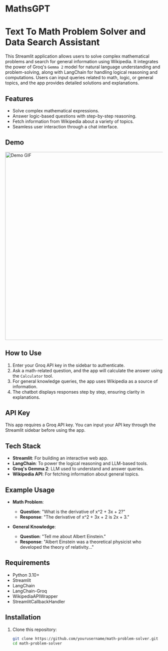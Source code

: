 # MathsGPT
# Text To Math Problem Solver and Data Search Assistant

This Streamlit application allows users to solve complex mathematical problems and search for general information using Wikipedia. It integrates the power of Groq's `Gemma 2` model for natural language understanding and problem-solving, along with LangChain for handling logical reasoning and computations. Users can input queries related to math, logic, or general topics, and the app provides detailed solutions and explanations.

## Features

- Solve complex mathematical expressions.
- Answer logic-based questions with step-by-step reasoning.
- Fetch information from Wikipedia about a variety of topics.
- Seamless user interaction through a chat interface.

## Demo

<img src="https://i.imgur.com/zNm7XTx.gif" alt="Demo GIF" width="600"/>

## How to Use

1. Enter your Groq API key in the sidebar to authenticate.
2. Ask a math-related question, and the app will calculate the answer using the `Calculator` tool.
3. For general knowledge queries, the app uses Wikipedia as a source of information.
4. The chatbot displays responses step by step, ensuring clarity in explanations.

## API Key

This app requires a Groq API key. You can input your API key through the Streamlit sidebar before using the app.

## Tech Stack

- **Streamlit**: For building an interactive web app.
- **LangChain**: To power the logical reasoning and LLM-based tools.
- **Groq's Gemma 2**: LLM used to understand and answer queries.
- **Wikipedia API**: For fetching information about general topics.

## Example Usage

- **Math Problem**: 
   - **Question**: "What is the derivative of x^2 + 3x + 2?"
   - **Response**: "The derivative of x^2 + 3x + 2 is 2x + 3."

- **General Knowledge**: 
   - **Question**: "Tell me about Albert Einstein."
   - **Response**: "Albert Einstein was a theoretical physicist who developed the theory of relativity..."

## Requirements

- Python 3.10+
- Streamlit
- LangChain
- LangChain-Groq
- WikipediaAPIWrapper
- StreamlitCallbackHandler

## Installation

1. Clone this repository:

   ```bash
   git clone https://github.com/yourusername/math-problem-solver.git
   cd math-problem-solver
